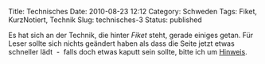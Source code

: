 Title: Technisches
Date: 2010-08-23 12:12
Category: Schweden
Tags: Fiket, KurzNotiert, Technik
Slug: technisches-3
Status: published

Es hat sich an der Technik, die hinter *Fiket* steht, gerade einiges
getan. Für Leser sollte sich nichts geändert haben als dass die Seite
jetzt etwas schneller lädt  -  falls doch etwas kaputt sein sollte,
bitte ich um
[Hinweis](http://www.fiket.de/2010/08/23/technisches-3/#respond﻿).

